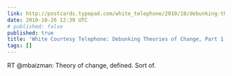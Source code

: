 ```yaml
---
link: http://postcards.typepad.com/white_telephone/2010/10/debunking-theories-of-change-part-1.html
date: 2010-10-26 12:39 UTC
# published: false
published: true
title: 'White Courtesy Telephone: Debunking Theories of Change, Part 1 of 2'
tags: []
---
```


RT @mbaizman: Theory of change, defined. Sort of.
